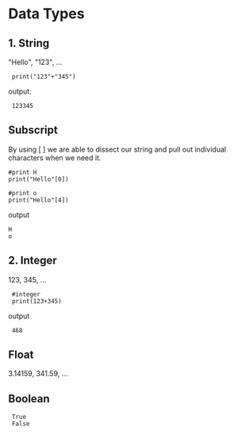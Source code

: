 # Data Types

## 1. String
"Hello", "123", ...

     print("123"+"345")

output:

     123345


## Subscript
By using [ ] we are able to dissect our string and pull out individual characters when we need it.   

    #print H
    print("Hello"[0])
    
    #print o
    print("Hello"[4])
    
output

    H
    o
    

## 2. Integer
123, 345, ...

     #integer
     print(123+345)

output

     468

## Float
3.14159, 341.59, ...

## Boolean
     True
     False
